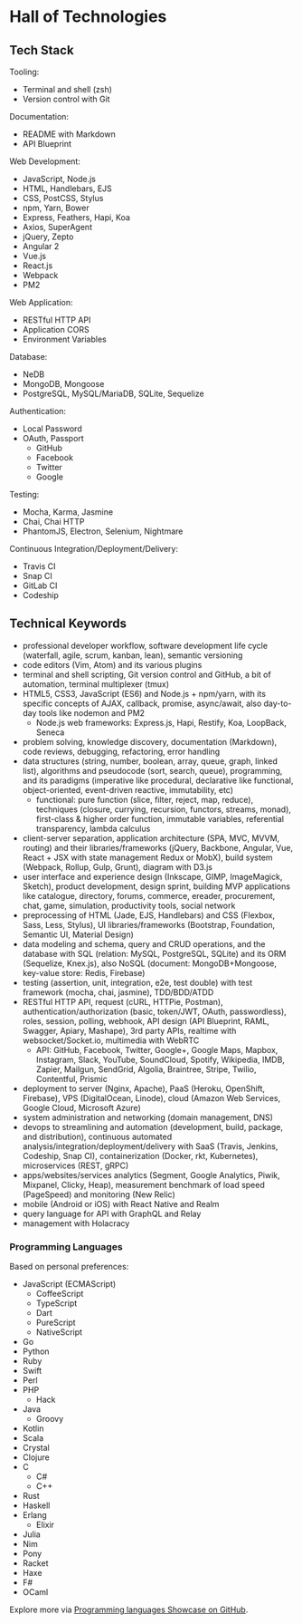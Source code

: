 # Hall of Technologies

## Tech Stack

Tooling:

* Terminal and shell (zsh)
* Version control with Git

Documentation:

* README with Markdown
* API Blueprint

Web Development:

* JavaScript, Node.js
* HTML, Handlebars, EJS
* CSS, PostCSS, Stylus
* npm, Yarn, Bower
* Express, Feathers, Hapi, Koa
* Axios, SuperAgent
* jQuery, Zepto
* Angular 2
* Vue.js
* React.js
* Webpack
* PM2

Web Application:

* RESTful HTTP API
* Application CORS
* Environment Variables

Database:

* NeDB
* MongoDB, Mongoose
* PostgreSQL, MySQL/MariaDB, SQLite, Sequelize

Authentication:

* Local Password
* OAuth, Passport
  * GitHub
  * Facebook
  * Twitter
  * Google

Testing:

* Mocha, Karma, Jasmine
* Chai, Chai HTTP
* PhantomJS, Electron, Selenium, Nightmare

Continuous Integration/Deployment/Delivery:

* Travis CI
* Snap CI
* GitLab CI
* Codeship

## Technical Keywords

- professional developer workflow, software development life cycle (waterfall, agile, scrum, kanban, lean), semantic versioning
- code editors (Vim, Atom) and its various plugins
- terminal and shell scripting, Git version control and GitHub, a bit of automation, terminal multiplexer (tmux)
- HTML5, CSS3, JavaScript (ES6) and Node.js + npm/yarn, with its specific concepts of AJAX, callback, promise, async/await, also day-to-day tools like nodemon and PM2
  - Node.js web frameworks: Express.js, Hapi, Restify, Koa, LoopBack, Seneca
- problem solving, knowledge discovery, documentation (Markdown), code reviews, debugging, refactoring, error handling
- data structures (string, number, boolean, array, queue, graph, linked list), algorithms and pseudocode (sort, search, queue), programming, and its paradigms (imperative like procedural, declarative like functional, object-oriented, event-driven reactive, immutability, etc)
  - functional: pure function (slice, filter, reject, map, reduce), techniques (closure, currying, recursion, functors, streams, monad), first-class & higher order function, immutable variables, referential transparency, lambda calculus
- client-server separation, application architecture (SPA, MVC, MVVM, routing) and their libraries/frameworks (jQuery, Backbone, Angular, Vue, React + JSX with state management Redux or MobX), build system (Webpack, Rollup, Gulp, Grunt), diagram with D3.js
- user interface and experience design (Inkscape, GIMP, ImageMagick, Sketch), product development, design sprint, building MVP applications like catalogue, directory, forums, commerce, ereader, procurement, chat, game, simulation, productivity tools, social network
- preprocessing of HTML (Jade, EJS, Handlebars) and CSS (Flexbox, Sass, Less, Stylus), UI libraries/frameworks (Bootstrap, Foundation, Semantic UI, Material Design)
- data modeling and schema, query and CRUD operations, and the database with SQL (relation: MySQL, PostgreSQL, SQLite) and its ORM (Sequelize, Knex.js), also NoSQL (document: MongoDB+Mongoose, key-value store: Redis, Firebase)
- testing (assertion, unit, integration, e2e, test double) with test framework (mocha, chai, jasmine), TDD/BDD/ATDD
- RESTful HTTP API, request (cURL, HTTPie, Postman), authentication/authorization (basic, token/JWT, OAuth, passwordless), roles, session, polling, webhook, API design (API Blueprint, RAML, Swagger, Apiary, Mashape), 3rd party APIs, realtime with websocket/Socket.io, multimedia with WebRTC
  - API: GitHub, Facebook, Twitter, Google+, Google Maps, Mapbox, Instagram, Slack, YouTube, SoundCloud, Spotify, Wikipedia, IMDB, Zapier, Mailgun, SendGrid, Algolia, Braintree, Stripe, Twilio, Contentful, Prismic
- deployment to server (Nginx, Apache), PaaS (Heroku, OpenShift, Firebase), VPS (DigitalOcean, Linode), cloud (Amazon Web Services, Google Cloud, Microsoft Azure)
- system administration and networking (domain management, DNS)
- devops to streamlining and automation (development, build, package, and distribution), continuous automated analysis/integration/deployment/delivery with SaaS (Travis, Jenkins, Codeship, Snap CI), containerization (Docker, rkt, Kubernetes), microservices (REST, gRPC)
- apps/websites/services analytics (Segment, Google Analytics, Piwik, Mixpanel, Clicky, Heap), measurement benchmark of load speed (PageSpeed) and monitoring (New Relic)
- mobile (Android or iOS) with React Native and Realm
- query language for API with GraphQL and Relay
- management with Holacracy

### Programming Languages

Based on personal preferences:

- JavaScript (ECMAScript)
  - CoffeeScript
  - TypeScript
  - Dart
  - PureScript
  - NativeScript
- Go
- Python
- Ruby
- Swift
- Perl
- PHP
  - Hack
- Java
  - Groovy
- Kotlin
- Scala
- Crystal
- Clojure
- C
  - C#
  - C++
- Rust
- Haskell
- Erlang
  - Elixir
- Julia
- Nim
- Pony
- Racket
- Haxe
- F#
- OCaml

Explore more via [Programming languages Showcase on GitHub](https://github.com/showcases/programming-languages).
